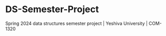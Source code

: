 # DS-Semester-Project
Spring 2024 data structures semester project |
Yeshiva University | COM-1320 
